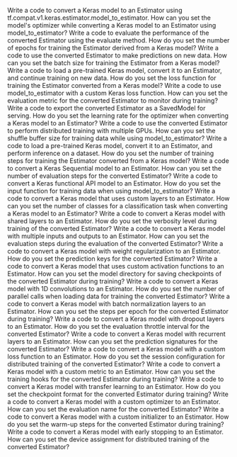 Write a code to convert a Keras model to an Estimator using tf.compat.v1.keras.estimator.model_to_estimator.
How can you set the model's optimizer while converting a Keras model to an Estimator using model_to_estimator?
Write a code to evaluate the performance of the converted Estimator using the evaluate method.
How do you set the number of epochs for training the Estimator derived from a Keras model?
Write a code to use the converted Estimator to make predictions on new data.
How can you set the batch size for training the Estimator from a Keras model?
Write a code to load a pre-trained Keras model, convert it to an Estimator, and continue training on new data.
How do you set the loss function for training the Estimator converted from a Keras model?
Write a code to use model_to_estimator with a custom Keras loss function.
How can you set the evaluation metric for the converted Estimator to monitor during training?
Write a code to export the converted Estimator as a SavedModel for serving.
How do you set the learning rate for the optimizer when converting a Keras model to an Estimator?
Write a code to use the converted Estimator to perform distributed training with multiple GPUs.
How can you set the shuffle buffer size for training data while using model_to_estimator?
Write a code to load a pre-trained Keras model, convert it to an Estimator, and perform inference on a dataset.
How do you set the number of training steps for training the Estimator converted from a Keras model?
Write a code to convert a Keras Sequential model to an Estimator.
How can you set the number of evaluation steps for the converted Estimator?
Write a code to convert a Keras functional API model to an Estimator.
How do you set the input function for training data when using model_to_estimator?
Write a code to convert a Keras model that uses custom layers to an Estimator.
How can you set the number of classes for a classification task when converting a Keras model to an Estimator?
Write a code to convert a Keras model with shared layers to an Estimator.
How do you set the verbosity level during training of the converted Estimator?
Write a code to convert a Keras model with multiple inputs and outputs to an Estimator.
How can you set the evaluation steps during the evaluation of the converted Estimator?
Write a code to convert a Keras model with weight regularization to an Estimator.
How do you set the prediction keys for the converted Estimator?
Write a code to convert a Keras model that uses custom activation functions to an Estimator.
How can you set the model directory for saving checkpoints of the converted Estimator during training?
Write a code to convert a Keras model with 1D convolutions to an Estimator.
How do you set the number of parallel calls when loading data for training the converted Estimator?
Write a code to convert a Keras model with batch normalization layers to an Estimator.
How can you set the steps per epoch for the converted Estimator during training?
Write a code to convert a Keras model with dropout layers to an Estimator.
How do you set the evaluation throttle interval for the converted Estimator?
Write a code to convert a Keras model with recurrent layers to an Estimator.
How can you set the prediction signatures for the converted Estimator?
Write a code to convert a Keras model with a custom loss function to an Estimator.
How do you set the session configuration for distributed training of the converted Estimator?
Write a code to convert a Keras model with a custom metric to an Estimator.
How can you set the training hooks for the converted Estimator during training?
Write a code to convert a Keras model with transfer learning to an Estimator.
How do you set the checkpoint format for the converted Estimator during training?
Write a code to convert a Keras model with a custom optimizer to an Estimator.
How can you set the evaluation name for the converted Estimator?
Write a code to convert a Keras model with a custom initializer to an Estimator.
How do you set the warm-up steps for the converted Estimator during training?
Write a code to convert a Keras model with early stopping to an Estimator.
How can you set the device assignment for distributed training of the converted Estimator?